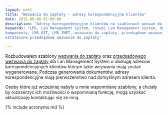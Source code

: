 ```yaml
---
layout: post
title: "Wezwania do zapłaty - adresy korespondencyjne klientów"
date: 2015-08-08 01:00:00
description: "Adresy korespondencyjne klientów na szablonach wezwań do zapłaty"
keywords: "LMS, Lan Management System, rozwój Lan Management System, dodatki, 
komponenty, LMS GIT, LMS INET, wezwanie do zapłaty, przedsądowe wezwanie do zapłaty, 
ostateczne przedsądowe wezwanie do zapłaty"

---
```


Rozbudowałem szablony [wezwania do zapłaty](/lan-management-system/szablony-dokumentow/wezwanie-do-zaplaty) 
oraz [przedsądowego wezwania do zapłaty](/lan-management-system/szablony-dokumentow/przedsadowe-wezwanie-do-zaplaty) 
dla Lan Management System o obsługę adresów korespondencyjnych klientów którym 
takie wezwania mają zostać wygenerowane. Podczas generowania dokumentów, adresy 
korespondencyjne mają pierwszeństwo nad domyślnym adresem klienta.

Osoby które już wcześniej nabyły u mnie wspomniane szablony, a chciały by rozszerzyć
ich możliwości o wspomnianą funkcję, mogą uzyskać aktualizację kontaktując się ze mną.

{% include acronyms.md %}
